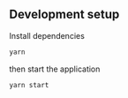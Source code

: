 ## Development setup
Install dependencies
```sh
yarn
```

then start the application

```sh
yarn start
```